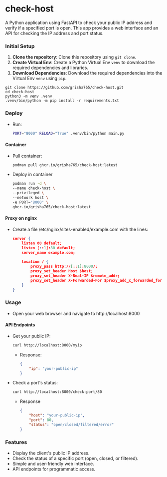 # check-host

A Python application using FastAPI to check your public IP address and verify if a specified port is open. This app provides a web interface and an API for checking the IP address and port status.

### Initial Setup

1. **Clone the repository**: Clone this repository using `git clone`.
2. **Create Virtual Env**: Create a Python Virtual Env `venv` to download the required dependencies and libraries.
3. **Download Dependencies**: Download the required dependencies into the Virtual Env `venv` using `pip`.

```shell
git clone https://github.com/grisha765/check-host.git
cd check-host
python3 -m venv .venv
.venv/bin/python -m pip install -r requirements.txt 
```

### Deploy

- Run:
    ```bash
    PORT="8000" RELOAD="True" .venv/bin/python main.py
    ```

#### Container

- Pull container:
    ```bash
    podman pull ghcr.io/grisha765/check-host:latest
    ```

- Deploy in container
    ```bash
    podman run -d \
    --name check-host \
    --privileged \
    --network host \
    -e PORT="8000" \
    ghcr.io/grisha765/check-host:latest
    ```

#### Proxy on nginx

- Create a file /etc/nginx/sites-enabled/example.com with the lines:
    ```json
    server {
        listen 80 default;
        listen [::1]:80 default;
        server_name example.com;
     
        location / {
            proxy_pass http://[::1]:8000/;
            proxy_set_header Host $host;
            proxy_set_header X-Real-IP $remote_addr;
            proxy_set_header X-Forwarded-For $proxy_add_x_forwarded_for;
        }
    }
    ```

### Usage

- Open your web browser and navigate to http://localhost:8000

#### API Endpoints

- Get your public IP:
    ```bash
    curl http://localhost:8000/myip
    ```
    - Response:
        ```json
        {
            "ip": "your-public-ip"
        }
        ```

- Check a port's status:
    ```bash
    curl http://localhost:8000/check-port/80
    ```
    - Response
        ```json
        {
            "host": "your-public-ip",
            "port": 80,
            "status": "open/closed/filtered/error"
        }
        ```

### Features

- Display the client's public IP address.
- Check the status of a specific port (open, closed, or filtered).
- Simple and user-friendly web interface.
- API endpoints for programmatic access.

